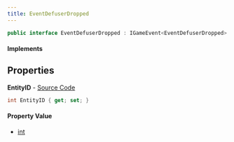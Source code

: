 ```yaml
---
title: EventDefuserDropped
---
```


```csharp
public interface EventDefuserDropped : IGameEvent<EventDefuserDropped>
```

#### Implements

## Properties

**EntityID** - [Source Code](https://github.com/swiftly-solution/swiftlys2/blob/master/managed/src/SwiftlyS2.Generated/GameEvents/Interfaces/EventDefuserDropped.cs#L22)

```csharp
int EntityID { get; set; }
```

#### Property Value

- [int](https://learn.microsoft.com/dotnet/api/system.int32)

